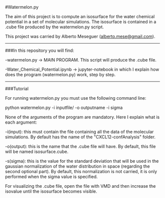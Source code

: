 #Watermelon.py

The aim of this project is to compute an isosurface for the water chemical potential in a set of molecular simulations. The isosurface is contained in a .cube file produced by the watermelon.py script. 

This project was carried by Alberto Meseguer (alberto.mese@gmail.com).

--------------------------------------------------------------------------------------------------------------------------------------------------

###In this repository you will find:

-watermelon.py -> MAIN PROGRAM. This script will produce the .cube file.

-Water_Chemical_Potential.ipynb -> jupyter-notebook in which I explain how does the program (watermelon.py) work, step by step.

--------------------------------------------------------------------------------------------------------------------------------------------------

###Tutorial

For running watermelon.py you must use the following command line:

python watermelon.py -i inputfile/ -o outputname -i sigma

None of the arguments of the program are mandatory. Here I explain what is each argument:

-i(input): this must contain the file containing all the data of the molecular simulations. By default has the name of the "CXCL12-confAnalysis" folder.

-o(output): this is the name that the .cube file will have. By default, this file will be named isosurface.cube.

-s(sigma): this is the value for the standard deviation that will be used in the gaussian normalization of the water distribution in space (regarding the second optional part). By default, this normalization is not carried, it is only performed when the sigma value is specified. 


For visualizing the .cube file, open the file with VMD and then increase the isovalue until the isosurface becomes visible.
